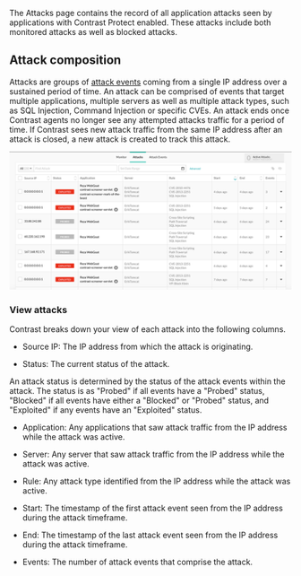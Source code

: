 
<!--
title: "About Attacks"
description: "Overview of attacks in UI"
tags: "user attacks overview ui"
-->


The Attacks page contains the record of all application attacks seen by applications with Contrast Protect enabled. These attacks include both monitored attacks as well as blocked attacks.

## Attack composition

Attacks are groups of [attack events](user-attacks.html#monitor) coming from a single IP address over a sustained period of time. An attack can be comprised of events that target multiple applications, multiple servers as well as multiple attack types, such as SQL Injection, Command Injection or specific CVEs. An attack ends once Contrast agents no longer see any attempted attacks traffic for a period of time. If Contrast sees new attack traffic from the same IP address after an attack is closed, a new attack is created to track this attack.

<a href="assets/images/Attacks-page.png" rel="lightbox" title="View attacks"><img class="thumbnail" src="assets/images/Attacks-page.png"/></a>

### View attacks

Contrast breaks down your view of each attack into the following columns. 

* Source IP: The IP address from which the attack is originating. 

* Status: The current status of the attack. 

 An attack status is determined by the status of the attack events within the attack. The status is as "Probed" if all events have a "Probed" status, "Blocked" if all events have either a "Blocked" or "Probed" status, and "Exploited" if any events have an "Exploited" status.

* Application: Any applications that saw attack traffic from the IP address while the attack was active.

* Server: Any server that saw attack traffic from the IP address while the attack was active.

* Rule: Any attack type identified from the IP address while the attack was active.

* Start: The timestamp of the first attack event seen from the IP address during the attack timeframe.

* End: The timestamp of the last attack event seen from the IP address during the attack timeframe.

* Events: The number of attack events that comprise the attack.
